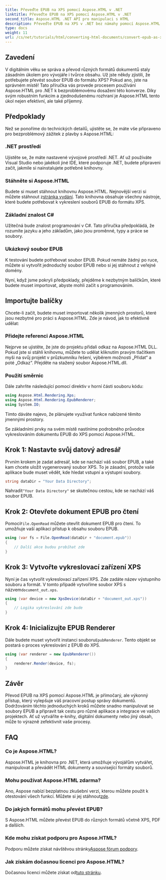 ```yaml
---
title: Převeďte EPUB na XPS pomocí Aspose.HTML v .NET
linktitle: Převeďte EPUB na XPS pomocí Aspose.HTML v .NET
second_title: Aspose.HTML .NET API pro manipulaci s HTML
description: Převeďte EPUB na XPS v .NET bez námahy pomocí Aspose.HTML. Postupujte podle našeho podrobného průvodce pro bezproblémové vykreslování dokumentů.
type: docs
weight: 11
url: /cs/net/tutorials/html/converting-html-documents/convert-epub-as-xps/
---
```

## Zavedení

V digitálním věku se správa a převod různých formátů dokumentů staly zásadním úkolem pro vývojáře i tvůrce obsahu. Už jste někdy zjistili, že potřebujete převést soubor EPUB do formátu XPS? Pokud ano, jste na správném místě! Tato příručka vás provede procesem používání Aspose.HTML pro .NET k bezproblémovému dosažení této konverze. Díky svým robustním funkcím a zjednodušenému rozhraní je Aspose.HTML tento úkol nejen efektivní, ale také příjemný.

## Předpoklady

Než se ponoříme do technických detailů, ujistěte se, že máte vše připraveno pro bezproblémový zážitek z plavby s Aspose.HTML:

### .NET prostředí
Ujistěte se, že máte nastavené vývojové prostředí .NET. Ať už používáte Visual Studio nebo jakékoli jiné IDE, které podporuje .NET, budete připraveni začít, jakmile si nainstalujete potřebné knihovny.

### Stáhněte si Aspose.HTML
Budete si muset stáhnout knihovnu Aspose.HTML. Nejnovější verzi si můžete stáhnout z[stránka vydání](https://releases.aspose.com/html/net/). Tato knihovna obsahuje všechny nástroje, které budete potřebovat k vykreslení souborů EPUB do formátu XPS.

### Základní znalost C#
Užitečná bude znalost programování v C#. Tato příručka předpokládá, že rozumíte jazyku a jeho základům, jako jsou proměnné, typy a práce se soubory.

### Ukázkový soubor EPUB
K testování budete potřebovat soubor EPUB. Pokud nemáte žádný po ruce, můžete si vytvořit jednoduchý soubor EPUB nebo si jej stáhnout z veřejné domény.

Nyní, když jsme pokryli předpoklady, přejděme k nezbytným balíčkům, které budete muset importovat, abyste mohli začít s programováním.

## Importujte balíčky

Chcete-li začít, budete muset importovat několik jmenných prostorů, které jsou nezbytné pro práci s Aspose.HTML. Zde je návod, jak to efektivně udělat:

### Přidejte referenci Aspose.HTML
Nejprve se ujistěte, že jste do projektu přidali odkaz na Aspose.HTML DLL. Pokud jste si stáhli knihovnu, můžete to udělat kliknutím pravým tlačítkem myši na svůj projekt v průzkumníku řešení, výběrem možnosti „Přidat“ a poté „Odkaz“. Přejděte na stažený soubor Aspose.HTML.dll.

### Použití směrnic
Dále zahrňte následující pomocí direktiv v horní části souboru kódu:

```csharp
using Aspose.Html.Rendering.Xps;
using Aspose.Html.Rendering.EpubRenderer;
using System.IO;
```

Tímto dáváte najevo, že plánujete využívat funkce nabízené těmito jmennými prostory.

Se základními prvky na svém místě nastíníme podrobného průvodce vykreslováním dokumentu EPUB do XPS pomocí Aspose.HTML.

## Krok 1: Nastavte svůj datový adresář

Prvním krokem je zadat adresář, kde se nachází váš soubor EPUB, a také kam chcete uložit vygenerovaný soubor XPS. To je zásadní, protože vaše aplikace bude muset vědět, kde hledat vstupní a výstupní soubory.

```csharp
string dataDir = "Your Data Directory";
```

 Nahradit`"Your Data Directory"` se skutečnou cestou, kde se nachází váš soubor EPUB.

## Krok 2: Otevřete dokument EPUB pro čtení

 Pomocí`File.OpenRead` můžete otevřít dokument EPUB pro čtení. To umožňuje vaší aplikaci přístup k obsahu souboru EPUB.

```csharp
using (var fs = File.OpenRead(dataDir + "document.epub"))
{
    // Další akce budou probíhat zde
}
```

## Krok 3: Vytvořte vykreslovací zařízení XPS

 Nyní je čas vytvořit vykreslovací zařízení XPS. Zde zadáte název výstupního souboru a formát. V tomto případě vytvoříme soubor XPS s názvem`document_out.xps`.

```csharp
using (var device = new XpsDevice(dataDir + "document_out.xps"))
{
    // Logika vykreslování zde bude
}
```

## Krok 4: Inicializujte EPUB Renderer

 Dále budete muset vytvořit instanci souboru`EpubRenderer`. Tento objekt se postará o proces vykreslování z EPUB do XPS.

```csharp
using (var renderer = new EpubRenderer())
{
    renderer.Render(device, fs);
}
```

## Závěr

Převod EPUB na XPS pomocí Aspose.HTML je přímočarý, ale výkonný přístup, který vylepšuje váš pracovní postup správy dokumentů. Dodržováním těchto jednoduchých kroků můžete snadno manipulovat se soubory EPUB a připravit tak cestu pro různé aplikace a integrace ve vašich projektech. Ať už vytváříte e-knihy, digitální dokumenty nebo jiný obsah, může to výrazně zefektivnit vaše procesy. 

## FAQ

### Co je Aspose.HTML?
Aspose.HTML je knihovna pro .NET, která umožňuje vývojářům vytvářet, manipulovat a převádět HTML dokumenty a související formáty souborů.

### Mohu používat Aspose.HTML zdarma?
 Ano, Aspose nabízí bezplatnou zkušební verzi, kterou můžete použít k otestování všech funkcí. Můžete si jej stáhnout[zde](https://releases.aspose.com/).

### Do jakých formátů mohu převést EPUB?
S Aspose.HTML můžete převést EPUB do různých formátů včetně XPS, PDF a dalších.

### Kde mohu získat podporu pro Aspose.HTML?
 Podporu můžete získat návštěvou stránky[Aspose fórum podpory](https://forum.aspose.com/c/html/29).

### Jak získám dočasnou licenci pro Aspose.HTML?
Dočasnou licenci můžete získat od[tuto stránku](https://purchase.conholdate.com/temporary-license/).